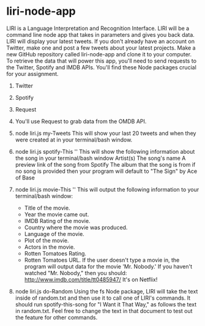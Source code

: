 # liri-node-app
LIRI is a Language Interpretation and Recognition Interface. LIRI will be a command line node app that takes in parameters and gives you back data.
LIRI will display your latest tweets. If you don't already have an account on Twitter, make one and post a few tweets about your latest projects.
Make a new GitHub repository called liri-node-app and clone it to your computer.
To retrieve the data that will power this app, you'll need to send requests to the Twitter, Spotify and IMDB APIs. You'll find these Node packages crucial for your assignment.

1. Twitter
2. Spotify
3. Request
4. You'll use Request to grab data from the OMDB API.

1. node liri.js my-Tweets
This will show your last 20 tweets and when they were created at in your terminal/bash window.
2. node liri.js spotify-This '<song name here>'
This will show the following information about the song in your terminal/bash window
Artist(s)
The song's name
A preview link of the song from Spotify
The album that the song is from
if no song is provided then your program will default to
"The Sign" by Ace of Base
3. node liri.js movie-This '<movie name here>'
This will output the following information to your terminal/bash window:
   * Title of the movie.
   * Year the movie came out.
   * IMDB Rating of the movie.
   * Country where the movie was produced.
   * Language of the movie.
   * Plot of the movie.
   * Actors in the movie.
   * Rotten Tomatoes Rating.
   * Rotten Tomatoes URL.
If the user doesn't type a movie in, the program will output data for the movie 'Mr. Nobody.'
If you haven't watched "Mr. Nobody," then you should: http://www.imdb.com/title/tt0485947/
It's on Netflix!
4. node liri.js do-Random
Using the fs Node package, LIRI will take the text inside of random.txt and then use it to call one of LIRI's commands.
It should run spotify-this-song for "I Want it That Way," as follows the text in random.txt.
Feel free to change the text in that document to test out the feature for other commands.
